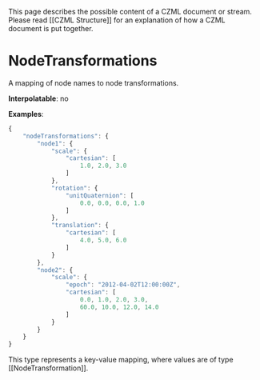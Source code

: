 This page describes the possible content of a CZML document or stream. Please read [[CZML Structure]] for an explanation of how a CZML document is put together.

# NodeTransformations

A mapping of node names to node transformations.

**Interpolatable**: no

**Examples**:

```javascript
{
    "nodeTransformations": {
        "node1": {
            "scale": {
                "cartesian": [
                    1.0, 2.0, 3.0
                ]
            },
            "rotation": {
                "unitQuaternion": [
                    0.0, 0.0, 0.0, 1.0
                ]
            },
            "translation": {
                "cartesian": [
                    4.0, 5.0, 6.0
                ]
            }
        },
        "node2": {
            "scale": {
                "epoch": "2012-04-02T12:00:00Z",
                "cartesian": [
                    0.0, 1.0, 2.0, 3.0,
                    60.0, 10.0, 12.0, 14.0
                ]
            }
        }
    }
}
```

This type represents a key-value mapping, where values are of type [[NodeTransformation]].

